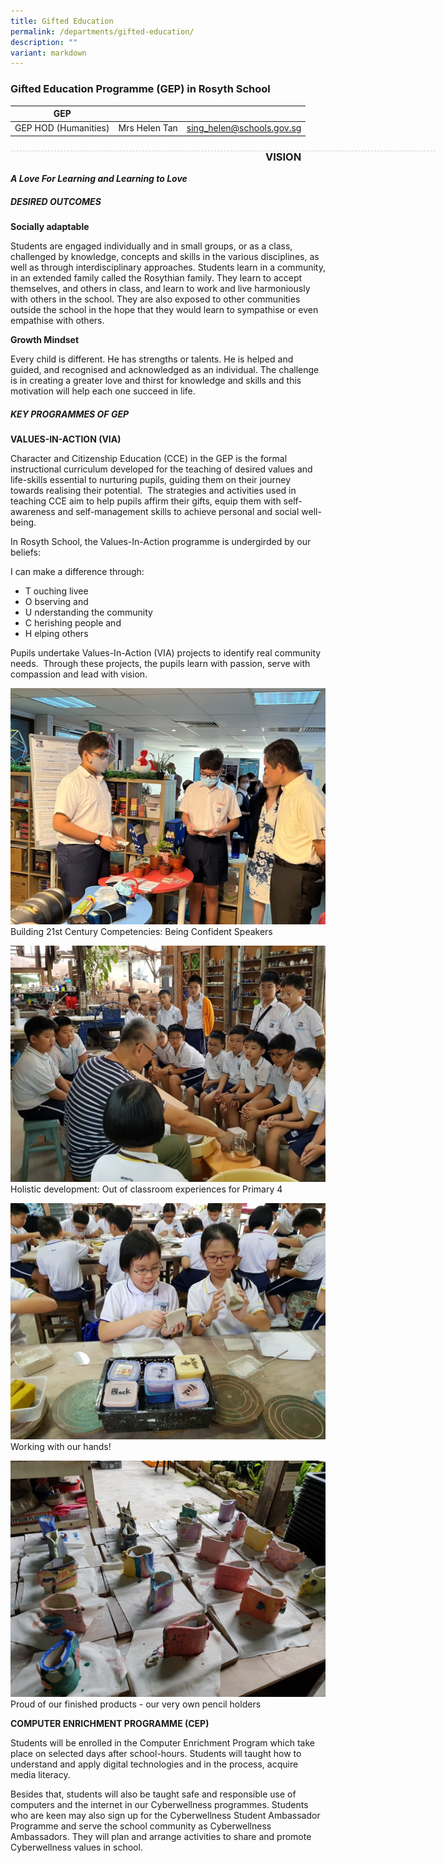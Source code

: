 ```yaml
---
title: Gifted Education
permalink: /departments/gifted-education/
description: ""
variant: markdown
---
```

### Gifted Education Programme (GEP) in Rosyth School

| GEP |  | |
| -------- | -------- | -------- |
| GEP HOD (Humanities) | Mrs Helen Tan | sing_helen@schools.gov.sg |

<div style="line-height: 19.6px; width: 408px; float: left;"><div style="margin-top: 8px; margin-bottom: 8px; line-height: 19.6px; width: 680px; border-bottom: 1px dashed rgb(204, 204, 204); height: 1px; clear: both;"></div></div>

### VISION

***A Love For Learning and Learning to Love***

##### DESIRED OUTCOMES <br> 

**Socially adaptable**

Students are engaged individually and in small groups, or as a class, challenged by knowledge, concepts and skills in the various disciplines, as well as through interdisciplinary approaches. Students learn in a community, in an extended family called the Rosythian family. They learn to accept themselves, and others in class, and learn to work and live harmoniously with others in the school. They are also exposed to other communities outside the school in the hope that they would learn to sympathise or even empathise with others.

**Growth Mindset**

Every child is different. He has strengths or talents. He is helped and guided, and recognised and acknowledged as an individual. The challenge is in creating a greater love and thirst for knowledge and skills and this motivation will help each one succeed in life.


##### KEY PROGRAMMES OF GEP <br> 

**VALUES-IN-ACTION (VIA)** <br>

Character and Citizenship Education (CCE) in the GEP is the formal instructional curriculum developed for the teaching of desired values and life-skills essential to nurturing pupils, guiding them on their journey towards realising their potential.&nbsp; The strategies and activities used in teaching CCE aim to help pupils affirm their gifts, equip them with self-awareness and self-management skills to achieve personal and social well-being.

In Rosyth School, the Values-In-Action programme is undergirded by our beliefs:

I can make a difference through:
* T ouching livee
* O bserving and
* U nderstanding the community
* C herishing people and
* H elping others

Pupils undertake Values-In-Action (VIA) projects to identify real community needs.&nbsp; Through these projects, the pupils learn with passion, serve with compassion and lead with vision.

![](/images/ge1.jpg)
Building 21st Century Competencies: Being Confident Speakers

![](/images/ge2.jpg)
Holistic development: Out of classroom experiences for Primary 4

![](/images/ge3.jpg)
Working with our hands!

![](/images/ge4.jpg)
Proud of our finished products - our very own pencil holders

**COMPUTER ENRICHMENT PROGRAMME (CEP)**

Students will be enrolled in the Computer Enrichment Program which take place on selected days after school-hours. Students will taught how to understand and apply digital technologies and in the process, acquire media literacy.

Besides that, students will also be taught safe and responsible use of computers and the internet in our Cyberwellness programmes. Students who are keen may also sign up for the Cyberwellness Student Ambassador Programme and serve the school community as Cyberwellness Ambassadors. They will plan and arrange activities to share and promote Cyberwellness values in school.